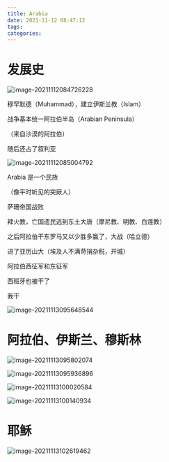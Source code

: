 ```yaml
---
title: Arabia
date: 2021-11-12 08:47:12
tags:
categories:
---
```




# 发展史

![image-20211112084726228](https://gitee.com/simple_one1/pic/raw/master/image-20211112084726228.png)







穆罕默德（Muhammad），建立伊斯兰教（Islam）

战争基本统一阿拉伯半岛（Arabian Peninsula）

（来自沙漠的阿拉伯）

随后还占了叙利亚



![image-20211112085004792](https://gitee.com/simple_one1/pic/raw/master/image-20211112085004792.png)



Arabia 是一个民族

（像平时听见的突厥人）



萨珊帝国战败

拜火教，亡国遗民逃到东土大唐（摩尼教、明教、白莲教）





之后阿拉伯干东罗马又以少胜多赢了，大战（哈立德）

进了亚历山大（埃及人不满苛捐杂税，开城）



阿拉伯西征军和东征军



西班牙也被干了

我干

![image-20211113095648544](https://gitee.com/simple_one1/pic/raw/master/image-20211113095648544.png)





# 阿拉伯、伊斯兰、穆斯林

![image-20211113095802074](https://gitee.com/simple_one1/pic/raw/master/image-20211113095802074.png)



![image-20211113095936896](https://gitee.com/simple_one1/pic/raw/master/image-20211113095936896.png)

![image-20211113100020584](https://gitee.com/simple_one1/pic/raw/master/image-20211113100020584.png)

![image-20211113100140934](https://gitee.com/simple_one1/pic/raw/master/image-20211113100140934.png)







# 耶稣

![image-20211113102619462](https://gitee.com/simple_one1/pic/raw/master/image-20211113102619462.png)